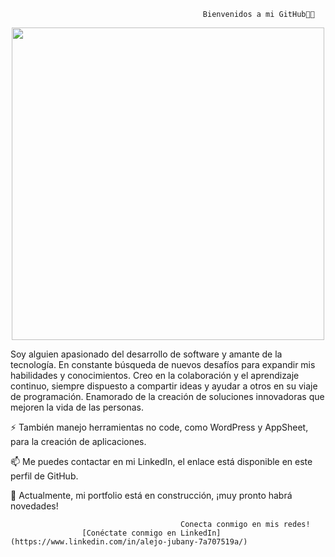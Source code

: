                                                Bienvenidos a mi GitHub👋👋
<!--
**jubany/jubany** is a ✨ _special_ ✨ repository because its `README.md` (this file) appears on your GitHub profile.

Here are some ideas to get you started:
-->

<p align="center"><img src="https://media.giphy.com/media/wLNuW1tCKRiPmDV5Y4/giphy.gif" width="500"   /></p>

Soy alguien apasionado del desarrollo de software y amante de la tecnología. En constante búsqueda de nuevos desafíos para expandir mis habilidades y conocimientos. Creo en la colaboración y el aprendizaje continuo, siempre dispuesto a compartir ideas y ayudar a otros en su viaje de programación. Enamorado de la creación de soluciones innovadoras que mejoren la vida de las personas.

⚡ También manejo herramientas no code, como WordPress y AppSheet, para la creación de aplicaciones. 

📫 Me puedes contactar en mi LinkedIn, el enlace está disponible en este perfil de GitHub.

🌱 Actualmente, mi portfolio está en construcción, ¡muy pronto habrá novedades!


                                          Conecta conmigo en mis redes!
                    [Conéctate conmigo en LinkedIn](https://www.linkedin.com/in/alejo-jubany-7a707519a/)



